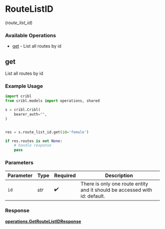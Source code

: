 # RouteListID
(*route_list_id*)

### Available Operations

* [get](#get) - List all routes by id

## get

List all routes by id

### Example Usage

```python
import cribl
from cribl.models import operations, shared

s = cribl.Cribl(
    bearer_auth="",
)


res = s.route_list_id.get(id='female')

if res.routes is not None:
    # handle response
    pass
```

### Parameters

| Parameter                                                                  | Type                                                                       | Required                                                                   | Description                                                                |
| -------------------------------------------------------------------------- | -------------------------------------------------------------------------- | -------------------------------------------------------------------------- | -------------------------------------------------------------------------- |
| `id`                                                                       | *str*                                                                      | :heavy_check_mark:                                                         | There is only one route entity and it should be accessed with id: default. |


### Response

**[operations.GetRouteListIDResponse](../../models/operations/getroutelistidresponse.md)**

